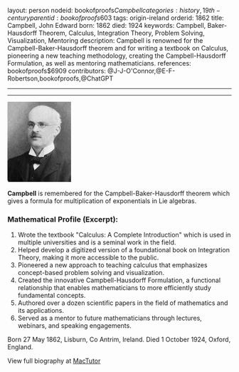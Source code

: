 layout: person
nodeid: bookofproofs$Campbell
categories: history,19th-century
parentid: bookofproofs$603
tags: origin-ireland
orderid: 1862
title: Campbell, John Edward
born: 1862
died: 1924
keywords: Campbell, Baker-Hausdorff Theorem, Calculus, Integration Theory, Problem Solving, Visualization, Mentoring
description: Campbell is renowned for the Campbell-Baker-Hausdorff theorem and for writing a textbook on Calculus, pioneering a new teaching methodology, creating the Campbell-Hausdorff Formulation, as well as mentoring mathematicians.
references: bookofproofs$6909
contributors: @J-J-O'Connor,@E-F-Robertson,bookofproofs,@ChatGPT

---



---

![Campbell.jpg](https://github.com/bookofproofs/bookofproofs.github.io/blob/main/_sources/_assets/images/portraits/Campbell.jpg?raw=true)

**Campbell** is remembered for the Campbell-Baker-Hausdorff theorem which gives a formula for multiplication of exponentials in Lie algebras.

### Mathematical Profile (Excerpt):
1. Wrote the textbook "Calculus: A Complete Introduction" which is used in multiple universities and is a seminal work in the field.
2. Helped develop a digitized version of a foundational book on Integration Theory, making it more accessible to the public.
3. Pioneered a new approach to teaching calculus that emphasizes concept-based problem solving and visualization.
4. Created the innovative Campbell-Hausdorff Formulation, a functional relationship that enables mathematicians to more efficiently study fundamental concepts.
5. Authored over a dozen scientific papers in the field of mathematics and its applications.
6. Served as a mentor to future mathematicians through lectures, webinars, and speaking engagements.

Born 27 May 1862, Lisburn, Co Antrim, Ireland. Died 1 October 1924, Oxford, England.

View full biography at [MacTutor](https://mathshistory.st-andrews.ac.uk/Biographies/Campbell/)
